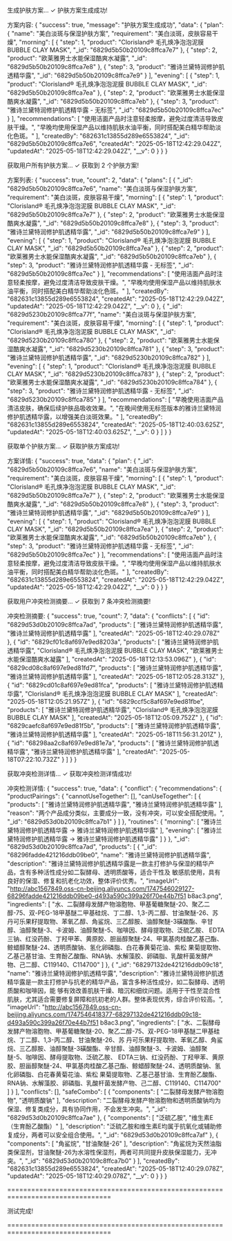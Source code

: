 生成护肤方案...
✓ 护肤方案生成成功!

方案内容:
{
  "success": true,
  "message": "护肤方案生成成功",
  "data": {
    "plan": {
      "name": "美白淡斑与保湿护肤方案",
      "requirement": "美白淡斑，皮肤容易干燥",
      "morning": [
        {
          "step": 1,
          "product": "Clorisland® 毛孔焕净泡泡泥膜 BUBBLE CLAY MASK",
          "_id": "6829d5b50b20109c8ffca7e7"
        },
        {
          "step": 2,
          "product": "欧莱雅男士水能保湿酷爽水凝露",
          "_id": "6829d5b50b20109c8ffca7e8"
        },
        {
          "step": 3,
          "product": "雅诗兰黛特润修护肌透精华露",
          "_id": "6829d5b50b20109c8ffca7e9"
        }
      ],
      "evening": [
        {
          "step": 1,
          "product": "Clorisland® 毛孔焕净泡泡泥膜 BUBBLE CLAY MASK",
          "_id": "6829d5b50b20109c8ffca7ea"
        },
        {
          "step": 2,
          "product": "欧莱雅男士水能保湿酷爽水凝露",
          "_id": "6829d5b50b20109c8ffca7eb"
        },
        {
          "step": 3,
          "product": "雅诗兰黛特润修护肌透精华露 - 无标签",
          "_id": "6829d5b50b20109c8ffca7ec"
        }
      ],
      "recommendations": [
        "使用洁面产品时注意轻柔按摩，避免过度清洁导致皮肤干燥。",
        "早晚均使用保湿产品以维持肌肤水油平衡，同时搭配美白精华帮助淡化色斑。"
      ],
      "createdBy": "682631c13855d289e6553824",
      "_id": "6829d5b50b20109c8ffca7e6",
      "createdAt": "2025-05-18T12:42:29.042Z",
      "updatedAt": "2025-05-18T12:42:29.042Z",
      "__v": 0
    }
  }
}

获取用户所有护肤方案...
✓ 获取到 2 个护肤方案!

方案列表:
{
  "success": true,
  "count": 2,
  "data": {
    "plans": [
      {
        "_id": "6829d5b50b20109c8ffca7e6",
        "name": "美白淡斑与保湿护肤方案",
        "requirement": "美白淡斑，皮肤容易干燥",
        "morning": [
          {
            "step": 1,
            "product": "Clorisland® 毛孔焕净泡泡泥膜 BUBBLE CLAY MASK",
            "_id": "6829d5b50b20109c8ffca7e7"
          },
          {
            "step": 2,
            "product": "欧莱雅男士水能保湿酷爽水凝露",
            "_id": "6829d5b50b20109c8ffca7e8"
          },
          {
            "step": 3,
            "product": "雅诗兰黛特润修护肌透精华露",
            "_id": "6829d5b50b20109c8ffca7e9"
          }
        ],
        "evening": [
          {
            "step": 1,
            "product": "Clorisland® 毛孔焕净泡泡泥膜 BUBBLE CLAY MASK",
            "_id": "6829d5b50b20109c8ffca7ea"
          },
          {
            "step": 2,
            "product": "欧莱雅男士水能保湿酷爽水凝露",
            "_id": "6829d5b50b20109c8ffca7eb"
          },
          {
            "step": 3,
            "product": "雅诗兰黛特润修护肌透精华露 - 无标签",
            "_id": "6829d5b50b20109c8ffca7ec"
          }
        ],
        "recommendations": [
          "使用洁面产品时注意轻柔按摩，避免过度清洁导致皮肤干燥。",
          "早晚均使用保湿产品以维持肌肤水油平衡，同时搭配美白精华帮助淡化色斑。"
        ],
        "createdBy": "682631c13855d289e6553824",
        "createdAt": "2025-05-18T12:42:29.042Z",
        "updatedAt": "2025-05-18T12:42:29.042Z",
        "__v": 0
      },
      {
        "_id": "6829d5230b20109c8ffca77f",
        "name": "美白淡斑与保湿护肤方案",
        "requirement": "美白淡斑，皮肤容易干燥",
        "morning": [
          {
            "step": 1,
            "product": "Clorisland® 毛孔焕净泡泡泥膜 BUBBLE CLAY MASK",
            "_id": "6829d5230b20109c8ffca780"
          },
          {
            "step": 2,
            "product": "欧莱雅男士水能保湿酷爽水凝露",
            "_id": "6829d5230b20109c8ffca781"
          },
          {
            "step": 3,
            "product": "雅诗兰黛特润修护肌透精华露",
            "_id": "6829d5230b20109c8ffca782"
          }
        ],
        "evening": [
          {
            "step": 1,
            "product": "Clorisland® 毛孔焕净泡泡泥膜 BUBBLE CLAY MASK",
            "_id": "6829d5230b20109c8ffca783"
          },
          {
            "step": 2,
            "product": "欧莱雅男士水能保湿酷爽水凝露",
            "_id": "6829d5230b20109c8ffca784"
          },
          {
            "step": 3,
            "product": "雅诗兰黛特润修护肌透精华露 - 无标签",
            "_id": "6829d5230b20109c8ffca785"
          }
        ],
        "recommendations": [
          "早晚使用洁面产品清洁皮肤，确保后续护肤品吸收效果。",
          "在晚间使用无标签版本的雅诗兰黛特润修护肌透精华露，以增强美白淡斑效果。"
        ],
        "createdBy": "682631c13855d289e6553824",
        "createdAt": "2025-05-18T12:40:03.625Z",
        "updatedAt": "2025-05-18T12:40:03.625Z",
        "__v": 0
      }
    ]
  }
}

获取单个护肤方案...
✓ 获取护肤方案成功!

方案详情:
{
  "success": true,
  "data": {
    "plan": {
      "_id": "6829d5b50b20109c8ffca7e6",
      "name": "美白淡斑与保湿护肤方案",
      "requirement": "美白淡斑，皮肤容易干燥",
      "morning": [
        {
          "step": 1,
          "product": "Clorisland® 毛孔焕净泡泡泥膜 BUBBLE CLAY MASK",
          "_id": "6829d5b50b20109c8ffca7e7"
        },
        {
          "step": 2,
          "product": "欧莱雅男士水能保湿酷爽水凝露",
          "_id": "6829d5b50b20109c8ffca7e8"
        },
        {
          "step": 3,
          "product": "雅诗兰黛特润修护肌透精华露",
          "_id": "6829d5b50b20109c8ffca7e9"
        }
      ],
      "evening": [
        {
          "step": 1,
          "product": "Clorisland® 毛孔焕净泡泡泥膜 BUBBLE CLAY MASK",
          "_id": "6829d5b50b20109c8ffca7ea"
        },
        {
          "step": 2,
          "product": "欧莱雅男士水能保湿酷爽水凝露",
          "_id": "6829d5b50b20109c8ffca7eb"
        },
        {
          "step": 3,
          "product": "雅诗兰黛特润修护肌透精华露 - 无标签",
          "_id": "6829d5b50b20109c8ffca7ec"
        }
      ],
      "recommendations": [
        "使用洁面产品时注意轻柔按摩，避免过度清洁导致皮肤干燥。",
        "早晚均使用保湿产品以维持肌肤水油平衡，同时搭配美白精华帮助淡化色斑。"
      ],
      "createdBy": "682631c13855d289e6553824",
      "createdAt": "2025-05-18T12:42:29.042Z",
      "updatedAt": "2025-05-18T12:42:29.042Z",
      "__v": 0
    }
  }
}

获取用户冲突检测摘要...
✓ 获取到 7 条冲突检测摘要!

冲突检测摘要:
{
  "success": true,
  "count": 7,
  "data": {
    "conflicts": [
      {
        "id": "6829d53d0b20109c8ffca7ad",
        "products": [
          "雅诗兰黛特润修护肌透精华露",
          "雅诗兰黛特润修护肌透精华露"
        ],
        "createdAt": "2025-05-18T12:40:29.078Z"
      },
      {
        "id": "6829cf01c8af697e9ed8203a",
        "products": [
          "雅诗兰黛特润修护肌透精华露",
          "Clorisland® 毛孔焕净泡泡泥膜 BUBBLE CLAY MASK",
          "欧莱雅男士水能保湿酷爽水凝露"
        ],
        "createdAt": "2025-05-18T12:13:53.096Z"
      },
      {
        "id": "6829cd08c8af697e9ed81fd7",
        "products": [
          "雅诗兰黛特润修护肌透精华露",
          "雅诗兰黛特润修护肌透精华露"
        ],
        "createdAt": "2025-05-18T12:05:28.313Z"
      },
      {
        "id": "6829cd01c8af697e9ed81fca",
        "products": [
          "雅诗兰黛特润修护肌透精华露",
          "Clorisland® 毛孔焕净泡泡泥膜 BUBBLE CLAY MASK"
        ],
        "createdAt": "2025-05-18T12:05:21.957Z"
      },
      {
        "id": "6829ccf5c8af697e9ed81fbe",
        "products": [
          "雅诗兰黛特润修护肌透精华露",
          "Clorisland® 毛孔焕净泡泡泥膜 BUBBLE CLAY MASK"
        ],
        "createdAt": "2025-05-18T12:05:09.752Z"
      },
      {
        "id": "6829caefc8af697e9ed81f5b",
        "products": [
          "雅诗兰黛特润修护肌透精华露",
          "雅诗兰黛特润修护肌透精华露"
        ],
        "createdAt": "2025-05-18T11:56:31.201Z"
      },
      {
        "id": "68298aa2c8af697e9ed81e7a",
        "products": [
          "雅诗兰黛特润修护肌透精华露",
          "雅诗兰黛特润修护肌透精华露"
        ],
        "createdAt": "2025-05-18T07:22:10.732Z"
      }
    ]
  }
}

获取冲突检测详情...
✓ 获取冲突检测详情成功!

冲突检测详情:
{
  "success": true,
  "data": {
    "conflict": {
      "recommendations": {
        "productPairings": {
          "cannotUseTogether": [],
          "canUseTogether": [
            {
              "products": [
                "雅诗兰黛特润修护肌透精华露",
                "雅诗兰黛特润修护肌透精华露"
              ],
              "reason": "两个产品成分类似，主要成分一致，没有冲突，可以安全搭配使用。",
              "_id": "6829d53d0b20109c8ffca7b1"
            }
          ]
        },
        "routines": {
          "morning": [
            "雅诗兰黛特润修护肌透精华露 → 雅诗兰黛特润修护肌透精华露"
          ],
          "evening": [
            "雅诗兰黛特润修护肌透精华露 → 雅诗兰黛特润修护肌透精华露"
          ]
        }
      },
      "_id": "6829d53d0b20109c8ffca7ad",
      "products": [
        {
          "_id": "68296fadde421216ddb09be0",
          "name": "雅诗兰黛特润修护肌透精华露",
          "description": "雅诗兰黛特润修护肌透精华露是一款主打修护与保湿的精华产品，含有多种活性成分如二裂酵母、透明质酸等，适合干性及
敏感肌使用，具有良好的保湿、修复和抗老化功效，整体评价优秀。",
          "imageUrl": "http://abc1567849.oss-cn-beijing.aliyuncs.com/1747546029127-68296fadde421216ddb09be0-d493a590c399a26f70e44b7f51
b8ac3.png",
          "ingredients": [
            "水、二裂酵母发酵产物溶胞物、甲基葡糖聚醚-20、聚乙二醇-75、双-PEG-18甲基醚二甲基硅烷、丁二醇、1,3-丙二醇、甘油聚醚-26、苏
丹可乐果籽提取物、苯氧乙醇、角鲨烷、三乙醇胺、油醇聚醚-3磺酸酯、辛甘醇、油醇聚醚-3、卡波姆、油醇聚醚-5、咖啡因、酵母提取物、泛硫乙胺、
EDTA三钠、红没药酚、丁羟甲苯、黄原胶、胆甾醇聚醚-24、甲氯基肉桂酸乙基己酯、鲸蜡醇聚醚-24、透明质酸钠、氢化卵磷脂、白花春黄菊花油、紫松
果菊提取物、乙基己基甘油、生育酚乙酸酯、RNA钠、水解藻胶、卵磷脂、乳酸杆菌发酵产物、己二醇、C119140、C114700"
          ]
        },
        {
          "_id": "68297132de421216ddb09c18",
          "name": "雅诗兰黛特润修护肌透精华露",
          "description": "雅诗兰黛特润修护肌透精华露是一款主打修护与抗老的精华产品，富含多种活性成分，如二裂酵母、透明质酸和咖啡因，能
够有效改善肌肤干燥、暗沉和细纹问题。适用于干性至混合性肌肤，尤其适合需要修复屏障和抗初老的人群。整体表现优秀，综合评价较高。",
          "imageUrl": "http://abc1567849.oss-cn-beijing.aliyuncs.com/1747546418377-68297132de421216ddb09c18-d493a590c399a26f70e44b7f51
b8ac3.png",
          "ingredients": [
            "水、二裂酵母发酵产物溶胞物、甲基葡糖聚醚-20、聚乙二醇-75、双-PEG-18甲基醚二甲基硅烷、丁二醇、1,3-丙二醇、甘油聚醚-26、苏
丹可乐果籽提取物、苯氧乙醇、角鲨烷、三乙醇胺、油醇聚醚-3磺酸酯、辛甘醇、油醇聚醚-3、卡波姆、油醇聚醚-5、咖啡因、酵母提取物、泛硫乙胺、
EDTA三钠、红没药酚、丁羟甲苯、黄原胶、胆甾醇聚醚-24、甲氯基肉桂酸乙基己酯、鲸蜡醇聚醚-24、透明质酸钠、氢化卵磷脂、白花春黄菊花油、紫松
果菊提取物、乙基己基甘油、生育酚乙酸酯、RNA钠、水解藻胶、卵磷脂、乳酸杆菌发酵产物、己二醇、C119140、C114700"
          ]
        }
      ],
      "conflicts": [],
      "safeCombo": [
        {
          "components": [
            "二裂酵母发酵产物溶胞物",
            "透明质酸钠"
          ],
          "description": "二裂酵母发酵产物溶胞物和透明质酸钠均为保湿、修复类成分，具有协同作用，不会发生冲突。",
          "_id": "6829d53d0b20109c8ffca7ae"
        },
        {
          "components": [
            "泛硫乙胺",
            "维生素E（生育酚乙酸酯）"
          ],
          "description": "泛硫乙胺和维生素E均属于抗氧化或辅助修复成分，两者可以安全组合使用。",
          "_id": "6829d53d0b20109c8ffca7af"
        },
        {
          "components": [
            "角鲨烷",
            "甘油聚醚-26"
          ],
          "description": "角鲨烷为天然油脂类保湿剂，甘油聚醚-26为水溶性保湿剂，两者可共同提升皮肤保湿能力，无冲突。",
          "_id": "6829d53d0b20109c8ffca7b0"
        }
      ],
      "createdBy": "682631c13855d289e6553824",
      "createdAt": "2025-05-18T12:40:29.078Z",
      "updatedAt": "2025-05-18T12:40:29.078Z",
      "__v": 0
    }
  }
}

================================================================================

测试完成!

================================================================================
